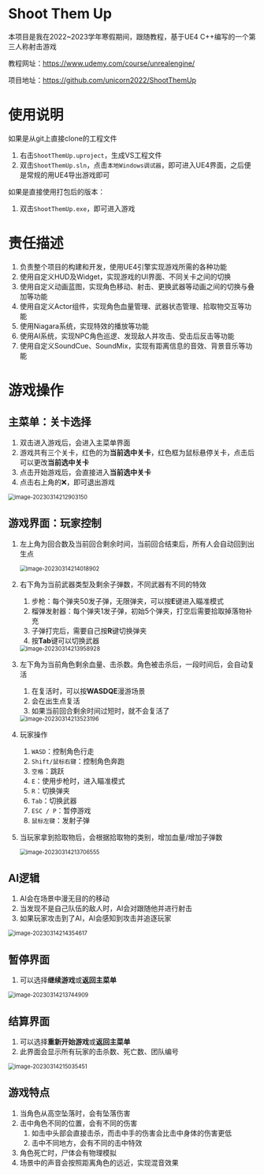 # Shoot Them Up

本项目是我在2022~2023学年寒假期间，跟随教程，基于UE4 C++编写的一个第三人称射击游戏

教程网址：https://www.udemy.com/course/unrealengine/

项目地址：https://github.com/unicorn2022/ShootThemUp

# 使用说明

如果是从git上直接clone的工程文件

1. 右击`ShootThemUp.uproject`，生成VS工程文件
2. 双击`ShootThemUp.sln`，点击`本地Windows调试器`，即可进入UE4界面，之后便是常规的用UE4导出游戏即可

如果是直接使用打包后的版本：

1. 双击`ShootThemUp.exe`，即可进入游戏

# 责任描述

1. 负责整个项目的构建和开发，使用UE4引擎实现游戏所需的各种功能
2. 使用自定义HUD及Widget，实现游戏的UI界面、不同关卡之间的切换
3. 使用自定义动画蓝图，实现角色移动、射击、更换武器等动画之间的切换与叠加等功能
4. 使用自定义Actor组件，实现角色血量管理、武器状态管理、拾取物交互等功能
5. 使用Niagara系统，实现特效的播放等功能
6. 使用AI系统，实现NPC角色巡逻、发现敌人并攻击、受击后反击等功能
7. 使用自定义SoundCue、SoundMix，实现有距离信息的音效、背景音乐等功能

# 游戏操作

## 主菜单：关卡选择

1. 双击进入游戏后，会进入主菜单界面
2. 游戏共有三个关卡，红色的为**当前选中关卡**，红色框为鼠标悬停关卡，点击后可以更改**当前选中关卡**
3. 点击开始游戏后，会直接进入**当前选中关卡**
4. 点击右上角的❌，即可退出游戏

<img src="AssetMarkdown/image-20230314212903150.png" alt="image-20230314212903150" style="zoom:80%;" />

## 游戏界面：玩家控制

1. 左上角为回合数及当前回合剩余时间，当前回合结束后，所有人会自动回到出生点

   <img src="AssetMarkdown/image-20230314214018902.png" alt="image-20230314214018902" style="zoom:80%;" />

2. 右下角为当前武器类型及剩余子弹数，不同武器有不同的特效

   1. 步枪：每个弹夹50发子弹，无限弹夹，可以按**E**键进入瞄准模式
   2. 榴弹发射器：每个弹夹1发子弹，初始5个弹夹，打空后需要拾取掉落物补充
   3. 子弹打完后，需要自己按**R**键切换弹夹
   4. 按**Tab**键可以切换武器

   <img src="AssetMarkdown/image-20230314213958928.png" alt="image-20230314213958928" style="zoom:80%;" />

3. 左下角为当前角色剩余血量、击杀数。角色被击杀后，一段时间后，会自动复活

   1. 在复活时，可以按**WASDQE**漫游场景
   2. 会在出生点复活
   3. 如果当前回合剩余时间过短时，就不会复活了

   <img src="AssetMarkdown/image-20230314213523196.png" alt="image-20230314213523196" style="zoom:80%;" />

4. 玩家操作

   1. `WASD`：控制角色行走
   2. `Shift/鼠标右键`：控制角色奔跑
   3. `空格`：跳跃
   4. `E`：使用步枪时，进入瞄准模式
   5. `R`：切换弹夹
   6. `Tab`：切换武器
   7. `ESC / P`：暂停游戏
   8. `鼠标左键`：发射子弹

5. 当玩家拿到拾取物后，会根据拾取物的类别，增加血量/增加子弹数

   <img src="AssetMarkdown/image-20230314213706555.png" alt="image-20230314213706555" style="zoom:80%;" />

## AI逻辑

1. AI会在场景中漫无目的的移动
2. 当发现不是自己队伍的敌人时，AI会对跟随他并进行射击
3. 如果玩家攻击到了AI，AI会感知到攻击并追逐玩家

<img src="AssetMarkdown/image-20230314214354617.png" alt="image-20230314214354617" style="zoom:80%;" />

## 暂停界面

1. 可以选择**继续游戏**或**返回主菜单**

<img src="AssetMarkdown/image-20230314213744909.png" alt="image-20230314213744909" style="zoom:80%;" />

## 结算界面

1. 可以选择**重新开始游戏**或**返回主菜单**
2. 此界面会显示所有玩家的击杀数、死亡数、团队编号

<img src="AssetMarkdown/image-20230314215035451.png" alt="image-20230314215035451" style="zoom:80%;" />

## 游戏特点

1. 当角色从高空坠落时，会有坠落伤害
2. 击中角色不同的位置，会有不同的伤害
   1. 如击中头部会直接击杀，而击中手的伤害会比击中身体的伤害更低
   2. 击中不同地方，会有不同的击中特效
3. 角色死亡时，尸体会有物理模拟
4. 场景中的声音会按照距离角色的远近，实现混音效果